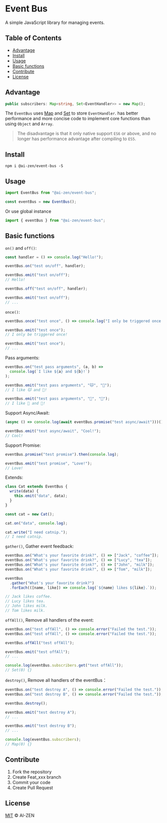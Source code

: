 # Event Bus

A simple JavaScript library for managing events.

## Table of Contents

- [Advantage](#advantage)
- [Install](#install)
- [Usage](#usage)
- [Basic functions](#basic-functions)
- [Contribute](#contribute)
- [License](#license)

## Advantage

```typescript
public subscribers: Map<string, Set<EventHandler>> = new Map();
```

The `EventBus` uses [Map](https://developer.mozilla.org/en-US/docs/Web/JavaScript/Reference/Global_Objects/Map) and [Set](https://developer.mozilla.org/en-US/docs/Web/JavaScript/Reference/Global_Objects/Set) to store `EventHandler`. has better performance and more concise code to implement core functions than using `Object` and `Array`.

> The disadvantage is that it only native support `ES6` or above, and no longer has performance advantage after compiling to `ES5`.

## Install

```
npm i @ai-zen/event-bus -S
```

## Usage

```javascript
import EventBus from "@ai-zen/event-bus";

const eventBus = new EventBus();
```

Or use global instance

```javascript
import { eventBus } from "@ai-zen/event-bus";
```

## Basic functions

`on()` and `off()`:

```javascript
const handler = () => console.log("Hello!");

eventBus.on("test on/off", handler);

eventBus.emit("test on/off");
// Hello!

eventBus.off("test on/off", handler);

eventBus.emit("test on/off");
// ...
```

`once()`:

```javascript
eventBus.once("test once", () => console.log("I only be triggered once!"));

eventBus.emit("test once");
// I only be triggered once!

eventBus.emit("test once");
// ...
```

Pass arguments:

```javascript
eventBus.on("test pass arguments", (a, b) =>
  console.log(`I like ${a} and ${b}!`)
);

eventBus.emit("test pass arguments", "🐱", "🐶");
// I like 🐱 and 🐶!

eventBus.emit("test pass arguments", "🍦", "🍰");
// I like 🍦 and 🍰!
```

Support Async/Await:

```javascript
(async () => console.log(await eventBus.promise("test async/await")))();

eventBus.emit("test async/await", "Cool!");
// Cool!
```

Support Promise:

```javascript
eventBus.promise("test promise").then(console.log);

eventBus.emit("test promise", "Love!");
// Love!
```

Extends:

```javascript
class Cat extends EventBus {
  write(data) {
    this.emit("data", data);
  }
}

const cat = new Cat();

cat.on("data", console.log);

cat.write("I need catnip.");
// I need catnip.
```

`gather()`, Gather event feedback:

```javascript
eventBus.on("What's your favorite drink?", () => ["Jack", "coffee"]);
eventBus.on("What's your favorite drink?", () => ["Lucy", "tea"]);
eventBus.on("What's your favorite drink?", () => ["John", "milk"]);
eventBus.on("What's your favorite drink?", () => ["Tom", "milk"]);

eventBus
  .gather("What's your favorite drink?")
  .forEach(([name, like]) => console.log(`${name} likes ${like}.`));

// Jack likes coffee.
// Lucy likes tea.
// John likes milk.
// Tom likes milk.
```

`offAll()`, Remove all handlers of the event:

```javascript
eventBus.on("test offAll", () => console.error("Failed the test."));
eventBus.on("test offAll", () => console.error("Failed the test."));

eventBus.offAll("test offAll");

eventBus.emit("test offAll");
// ...

console.log(eventBus.subscribers.get("test offAll"));
// Set(0) {}
```

`destroy()`, Remove all handlers of the eventBus：

```javascript
eventBus.on("test destroy A", () => console.error("Failed the test."));
eventBus.on("test destroy B", () => console.error("Failed the test."));

eventBus.destroy();

eventBus.emit("test destroy A");
// ...

eventBus.emit("test destroy B");
// ...

console.log(eventBus.subscribers);
// Map(0) {}
```

## Contribute

1. Fork the repository
2. Create Feat_xxx branch
3. Commit your code
4. Create Pull Request

## License

[MIT](LICENSE) © AI-ZEN
